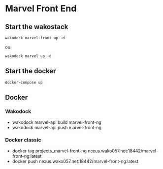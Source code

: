 # Marvel Front End


## Start the wakostack

`wakodock marvel-front up -d`

ou

`wakodock marvel up -d`

## Start the docker
   
   `docker-compose up`



## Docker

### Wakodock

- wakodock marvel-api build marvel-front-ng
- wakodock marvel-api push marvel-front-ng


### Docker classic

- docker tag projects_marvel-front-ng nexus.wako057.net:18442/marvel-front-ng:latest
- docker push nexus.wako057.net:18442/marvel-front-ng:latest

